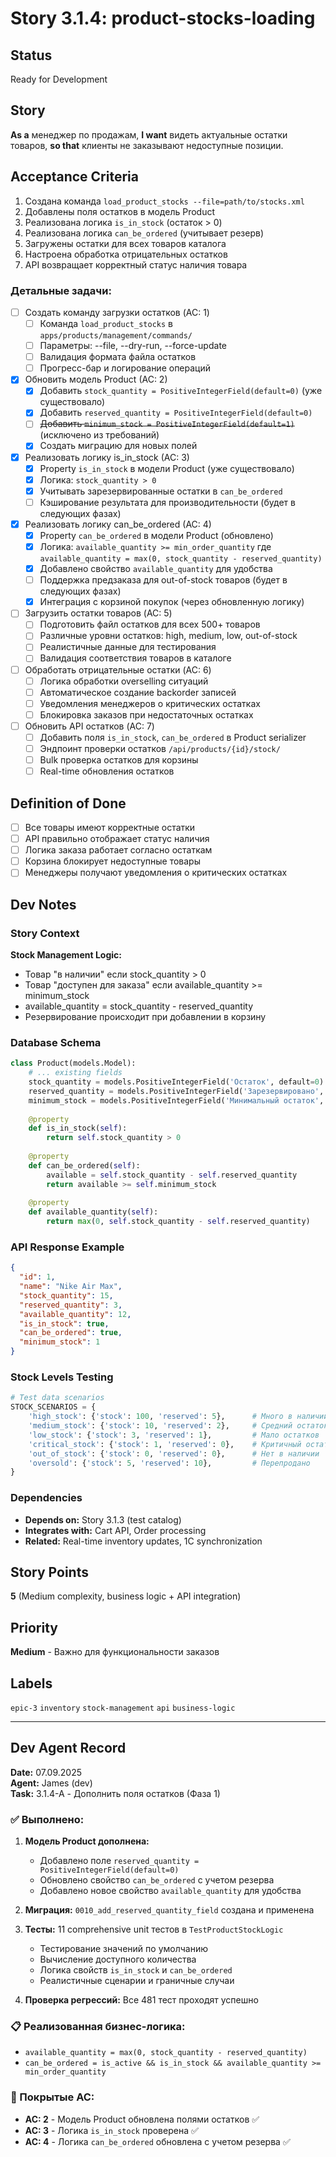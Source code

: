 # Story 3.1.4: product-stocks-loading

## Status
Ready for Development

## Story
**As a** менеджер по продажам,
**I want** видеть актуальные остатки товаров,
**so that** клиенты не заказывают недоступные позиции.

## Acceptance Criteria

1. Создана команда `load_product_stocks --file=path/to/stocks.xml`
2. Добавлены поля остатков в модель Product
3. Реализована логика `is_in_stock` (остаток > 0)
4. Реализована логика `can_be_ordered` (учитывает резерв)
5. Загружены остатки для всех товаров каталога
6. Настроена обработка отрицательных остатков
7. API возвращает корректный статус наличия товара

### Детальные задачи:

- [ ] Создать команду загрузки остатков (AC: 1)
  - [ ] Команда `load_product_stocks` в `apps/products/management/commands/`
  - [ ] Параметры: --file, --dry-run, --force-update
  - [ ] Валидация формата файла остатков
  - [ ] Прогресс-бар и логирование операций

- [x] Обновить модель Product (AC: 2)
  - [x] Добавить `stock_quantity = PositiveIntegerField(default=0)` (уже существовало)
  - [x] Добавить `reserved_quantity = PositiveIntegerField(default=0)`
  - [ ] ~~Добавить `minimum_stock = PositiveIntegerField(default=1)`~~ (исключено из требований)
  - [x] Создать миграцию для новых полей

- [x] Реализовать логику is_in_stock (AC: 3)
  - [x] Property `is_in_stock` в модели Product (уже существовало)
  - [x] Логика: `stock_quantity > 0`
  - [x] Учитывать зарезервированные остатки в `can_be_ordered`
  - [ ] Кэширование результата для производительности (будет в следующих фазах)

- [x] Реализовать логику can_be_ordered (AC: 4) 
  - [x] Property `can_be_ordered` в модели Product (обновлено)
  - [x] Логика: `available_quantity >= min_order_quantity` где `available_quantity = max(0, stock_quantity - reserved_quantity)`
  - [x] Добавлено свойство `available_quantity` для удобства
  - [ ] Поддержка предзаказа для out-of-stock товаров (будет в следующих фазах)
  - [x] Интеграция с корзиной покупок (через обновленную логику)

- [ ] Загрузить остатки товаров (AC: 5)
  - [ ] Подготовить файл остатков для всех 500+ товаров
  - [ ] Различные уровни остатков: high, medium, low, out-of-stock
  - [ ] Реалистичные данные для тестирования
  - [ ] Валидация соответствия товаров в каталоге

- [ ] Обработать отрицательные остатки (AC: 6)
  - [ ] Логика обработки overselling ситуаций
  - [ ] Автоматическое создание backorder записей
  - [ ] Уведомления менеджеров о критических остатках
  - [ ] Блокировка заказов при недостаточных остатках

- [ ] Обновить API остатков (AC: 7)
  - [ ] Добавить поля `is_in_stock`, `can_be_ordered` в Product serializer
  - [ ] Эндпоинт проверки остатков `/api/products/{id}/stock/`
  - [ ] Bulk проверка остатков для корзины
  - [ ] Real-time обновления остатков

## Definition of Done
- [ ] Все товары имеют корректные остатки
- [ ] API правильно отображает статус наличия
- [ ] Логика заказа работает согласно остаткам
- [ ] Корзина блокирует недоступные товары
- [ ] Менеджеры получают уведомления о критических остатках

## Dev Notes

### Story Context
**Stock Management Logic:**
- Товар "в наличии" если stock_quantity > 0
- Товар "доступен для заказа" если available_quantity >= minimum_stock
- available_quantity = stock_quantity - reserved_quantity
- Резервирование происходит при добавлении в корзину

### Database Schema
```python
class Product(models.Model):
    # ... existing fields
    stock_quantity = models.PositiveIntegerField('Остаток', default=0)
    reserved_quantity = models.PositiveIntegerField('Зарезервировано', default=0)
    minimum_stock = models.PositiveIntegerField('Минимальный остаток', default=1)
    
    @property
    def is_in_stock(self):
        return self.stock_quantity > 0
    
    @property 
    def can_be_ordered(self):
        available = self.stock_quantity - self.reserved_quantity
        return available >= self.minimum_stock
        
    @property
    def available_quantity(self):
        return max(0, self.stock_quantity - self.reserved_quantity)
```

### API Response Example
```json
{
  "id": 1,
  "name": "Nike Air Max",
  "stock_quantity": 15,
  "reserved_quantity": 3,
  "available_quantity": 12,
  "is_in_stock": true,
  "can_be_ordered": true,
  "minimum_stock": 1
}
```

### Stock Levels Testing
```python
# Test data scenarios
STOCK_SCENARIOS = {
    'high_stock': {'stock': 100, 'reserved': 5},      # Много в наличии
    'medium_stock': {'stock': 10, 'reserved': 2},     # Средний остаток  
    'low_stock': {'stock': 3, 'reserved': 1},         # Мало остатков
    'critical_stock': {'stock': 1, 'reserved': 0},    # Критичный остаток
    'out_of_stock': {'stock': 0, 'reserved': 0},      # Нет в наличии
    'oversold': {'stock': 5, 'reserved': 10},         # Перепродано
}
```

### Dependencies
- **Depends on:** Story 3.1.3 (test catalog)
- **Integrates with:** Cart API, Order processing
- **Related:** Real-time inventory updates, 1C synchronization

## Story Points
**5** (Medium complexity, business logic + API integration)

## Priority
**Medium** - Важно для функциональности заказов

## Labels
`epic-3` `inventory` `stock-management` `api` `business-logic`

---

## Dev Agent Record

**Date:** 07.09.2025  
**Agent:** James (dev)  
**Task:** 3.1.4-A - Дополнить поля остатков (Фаза 1)

### ✅ Выполнено:
1. **Модель Product дополнена:**
   - Добавлено поле `reserved_quantity = PositiveIntegerField(default=0)`
   - Обновлено свойство `can_be_ordered` с учетом резерва
   - Добавлено новое свойство `available_quantity` для удобства

2. **Миграция:** `0010_add_reserved_quantity_field` создана и применена

3. **Тесты:** 11 comprehensive unit тестов в `TestProductStockLogic`
   - Тестирование значений по умолчанию
   - Вычисление доступного количества
   - Логика свойств `is_in_stock` и `can_be_ordered`
   - Реалистичные сценарии и граничные случаи

4. **Проверка регрессий:** Все 481 тест проходят успешно

### 📋 Реализованная бизнес-логика:
- `available_quantity = max(0, stock_quantity - reserved_quantity)`
- `can_be_ordered = is_active && is_in_stock && available_quantity >= min_order_quantity`

### 🎯 Покрытые AC:
- **AC: 2** - Модель Product обновлена полями остатков ✅
- **AC: 3** - Логика `is_in_stock` проверена ✅  
- **AC: 4** - Логика `can_be_ordered` обновлена с учетом резерва ✅